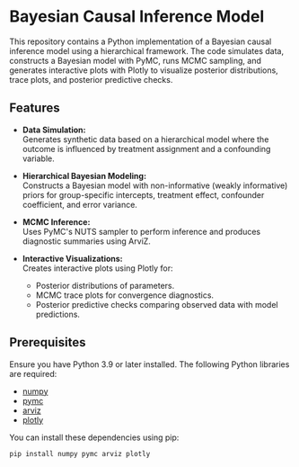 # Bayesian Causal Inference Model

This repository contains a Python implementation of a Bayesian causal inference model using a hierarchical framework. The code simulates data, constructs a Bayesian model with PyMC, runs MCMC sampling, and generates interactive plots with Plotly to visualize posterior distributions, trace plots, and posterior predictive checks.

## Features

- **Data Simulation:**  
  Generates synthetic data based on a hierarchical model where the outcome is influenced by treatment assignment and a confounding variable.

- **Hierarchical Bayesian Modeling:**  
  Constructs a Bayesian model with non-informative (weakly informative) priors for group-specific intercepts, treatment effect, confounder coefficient, and error variance.

- **MCMC Inference:**  
  Uses PyMC's NUTS sampler to perform inference and produces diagnostic summaries using ArviZ.

- **Interactive Visualizations:**  
  Creates interactive plots using Plotly for:
  - Posterior distributions of parameters.
  - MCMC trace plots for convergence diagnostics.
  - Posterior predictive checks comparing observed data with model predictions.

## Prerequisites

Ensure you have Python 3.9 or later installed. The following Python libraries are required:

- [numpy](https://numpy.org/)
- [pymc](https://www.pymc.io/)
- [arviz](https://arviz-devs.github.io/arviz/)
- [plotly](https://plotly.com/python/)

You can install these dependencies using pip:

```bash
pip install numpy pymc arviz plotly
